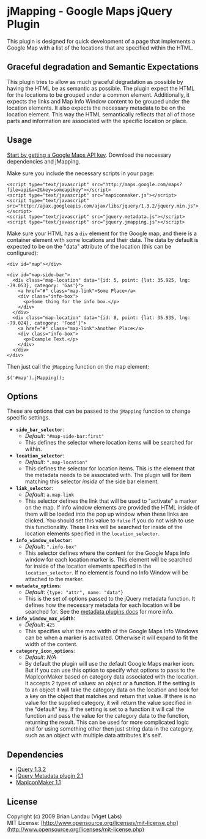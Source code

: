 jMapping - Google Maps jQuery Plugin
=====================================

This plugin is designed for quick development of a page that implements 
a Google Map with a list of the locations that are specified within the HTML.


Graceful degradation and Semantic Expectations
-----------------------------------------------

This plugin tries to allow as much graceful degradation as possible by having the HTML be as semantic as possible.
The plugin expect the HTML for the locations to be grouped under a common element.
Additionally, it expects the links and Map Info Window content to be grouped under the location elements.
It also expects the necessary metadata to be on the location element.
This way the HTML semantically reflects that all of those parts and information are associated with the specific location or place.


Usage
------

[Start by getting a Google Maps API key](http://code.google.com/apis/maps/signup.html).
Download the necessary dependencies and jMapping.

Make sure you include the necessary scripts in your page:

    <script type="text/javascript" src="http://maps.google.com/maps?file=api&v=2&key=someapikey"></script>
    <script type="text/javascript" src="mapiconmaker.js"></script>
    <script type="text/javascript" src="http://ajax.googleapis.com/ajax/libs/jquery/1.3.2/jquery.min.js"></script>
    <script type="text/javascript" src="jquery.metadata.js"></script>
    <script type="text/javascript" src="jquery.jmapping.js"></script>

Make sure your HTML has a `div` element for the Google map, and there is a container element with some locations and their data. The data by default is expected to be on the "data" attribute of the location (this can be configured):

    <div id="map"></div>
    
    <div id="map-side-bar">
      <div class="map-location" data="{id: 5, point: {lat: 35.925, lng: -79.053}, category: 'Gas'}">
        <a href="#" class="map-link">Some Place</a>
        <div class="info-box">
          <p>Some thing for the info box.</p>
        </div>
      </div>
      <div class="map-location" data="{id: 8, point: {lat: 35.935, lng: -79.024}, category: 'Food'}">
        <a href="#" class="map-link">Another Place</a>
        <div class="info-box">
          <p>Example Text.</p>
        </div>
      </div>
    </div>

Then just call the `jMapping` function on the map element:

    $('#map').jMapping();
    


Options
--------

These are options that can be passed to the `jMapping` function to change specific settings.


* **`side_bar_selector`**:
  * *Default*: `"#map-side-bar:first"`
  * This defines the selector where location items will be searched for within.
* **`location_selector`**:
  * *Default*: `".map-location"`
  * This defines the selector for location items. This is the element that the metadata
    needs to be associated with. The plugin will for item matching this selector *inside* of
    the side bar element.
* **`link_selector`**:
  * *Default*: `a.map-link`
  * This selector defines the link that will be used to "activate" a marker on the map. 
    If info window elements are provided the HTML inside of them will be loaded into 
    the pop up window when these links are clicked. You should set this value to `false`
    if you do not wish to use this functionality.
    These links will be searched for inside of the location elements specified in the `location_selector`.
* **`info_window_selector`**:
  * *Default*: `".info-box"`
  * This selector defines where the content for the Google Maps Info window for each location marker is.
    This element will be searched for inside of the location elements specified in the `location_selector`.
    If no element is found no Info Window will be attached to the marker.
* **`metadata_options`**:
  * *Default*: `{type: "attr", name: "data"}`
  * This is the set of options passed to the jQuery metadata function. It defines how the necessary
    metadata for each location will be searched for.
    See the [metadata plugins docs](http://docs.jquery.com/Plugins/Metadata/metadata#toptions) for more info.
* **`info_window_max_width`**:
  * *Default*: `425`
  * This specifies what the max width of the Google Maps Info Windows can be when a marker is activated.
    Otherwise it will expand to fit the width of the content.
* **`category_icon_options`**:
  * *Default*: *N/A*
  * By default the plugin will use the default Google Maps marker icon. But if you can use this option
    to specify what options to pass to the MapIconMaker based on category data associated with the location.
    It accepts 2 types of values: an object or a function.
    If the setting is to an object it will take the category data on the location and look for a key on the object
    that matches and return that value. If there is no value for the supplied category, it will return
    the value specified in the "default" key.
    If the setting is set to a function it will call the function and  pass the value for the
    category data to the function, returning the result. This can be used for more complicated logic and for
    using something other then just string data in the category, such as an object with multiple data
    attributes it's self.


Dependencies
-------------

* [jQuery 1.3.2](http://docs.jquery.com/Downloading_jQuery)
* [jQuery Metadata plugin 2.1](http://plugins.jquery.com/project/metadata)
* [MapIconMaker 1.1](http://gmaps-utility-library.googlecode.com/svn/trunk/mapiconmaker/1.1/)


License
--------

Copyright (c) 2009 Brian Landau (Viget Labs)  
MIT License: [http://www.opensource.org/licenses/mit-license.php](http://www.opensource.org/licenses/mit-license.php)
